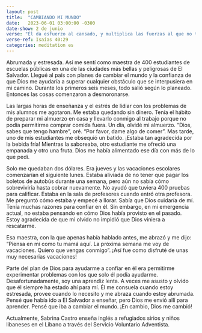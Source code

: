 ```yaml
---
layout: post
title:  "CAMBIANDO MI MUNDO"
date:   2023-06-01 03:00:00 -0300
date-show: 2 de junio
verse: "Él da esfuerzo al cansado, y multiplica las fuerzas al que no tiene ningunas."
verse-ref: Isaías 40:29
categories: meditation es
---
```

Abrumada y estresada. Así me sentí como maestra de 400 estudiantes de escuelas públicas en una de las ciudades más bellas y peligrosas de El Salvador. Llegué al país con planes de cambiar el mundo y la confianza de que Dios me ayudaría a superar cualquier obstáculo que se interpusiera en mi camino. Durante los primeros seis meses, todo salió según lo planeado. Entonces las cosas comenzaron a desmoronarse.

Las largas horas de enseñanza y el estrés de lidiar con los problemas de mis alumnos me agotaron. Me estaba quedando sin dinero. Tenía el hábito de preparar mi almuerzo en casa y llevarlo conmigo al trabajo porque no podía permitirme comprar comida fuera. Un día, olvidé mi almuerzo. “Dios, sabes que tengo hambre”, oré. “Por favor, dame algo de comer”. Mas tarde, uno de mis estudiantes me obsequió un batido. ¡Estaba tan agradecida por la bebida fría! Mientras la saboreaba, otro estudiante me ofreció una empanada y otro una fruta. Dios me había alimentado ese día con más de lo que pedí.

Solo me quedaban dos dólares. Era jueves y las vacaciones escolares comenzarían el siguiente lunes. Estaba aliviada de no tener que pagar los boletos de autobús durante una semana, pero aún no sabía cómo sobreviviría hasta cobrar nuevamente. No ayudó que tuviera 400 pruebas para calificar. Estaba en la sala de profesores cuando entró otra profesora. Me preguntó cómo estaba y empecé a llorar. Sabía que Dios cuidaría de mí. Tenía muchas razones para confiar en él. Sin embargo, en mi emergencia actual, no estaba pensando en cómo Dios había provisto en el pasado. Estoy agradecida de que mi olvido no impidió que Dios viniera a rescatarme.

Esa maestra, con la que apenas había hablado antes, me abrazó y me dijo: “Piensa en mí como tu mamá aquí. La próxima semana me voy de vacaciones. Quiero que vengas conmigo”. ¡Así fue como disfruté de unas muy necesarias vacaciones!

Parte del plan de Dios para ayudarme a confiar en él era permitirme experimentar problemas con los que solo él podía ayudarme. Desafortunadamente, soy una aprendiz lenta. A veces me asusto y olvido que él siempre ha estado ahí para mí. Él me consuela cuando estoy estresada, provee cuando lo necesito y me abraza cuando estoy abrumada. Pensé que había ido a El Salvador a enseñar, pero Dios me envió allí para aprender. Pensé que iba a cambiar el mundo. ¡En cambio, Dios me cambió!

Actualmente, Sabrina Castro enseña inglés a refugiados sirios y niños libaneses en el Líbano a través del Servicio Voluntario Adventista.
